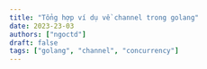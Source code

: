 ```yaml
---
title: "Tổng hợp ví dụ về channel trong golang"
date: 2023-23-03
authors: ["ngoctd"]
draft: false
tags: ["golang", "channel", "concurrency"]
---
```


